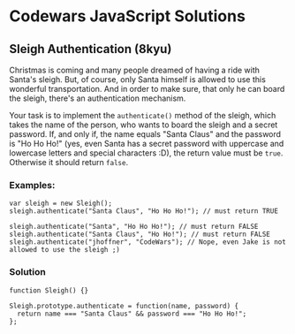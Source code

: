 # Codewars JavaScript Solutions

## Sleigh Authentication (8kyu)

Christmas is coming and many people dreamed of having a ride with Santa's sleigh. But, of course, only Santa himself is allowed to use this wonderful transportation. And in order to make sure, that only he can board the sleigh, there's an authentication mechanism.

Your task is to implement the `authenticate()` method of the sleigh, which takes the name of the person, who wants to board the sleigh and a secret password. If, and only if, the name equals "Santa Claus" and the password is "Ho Ho Ho!" (yes, even Santa has a secret password with uppercase and lowercase letters and special characters :D), the return value must be `true`. Otherwise it should return `false`.

### Examples:

```
var sleigh = new Sleigh();
sleigh.authenticate("Santa Claus", "Ho Ho Ho!"); // must return TRUE

sleigh.authenticate("Santa", "Ho Ho Ho!"); // must return FALSE
sleigh.authenticate("Santa Claus", "Ho Ho!"); // must return FALSE
sleigh.authenticate("jhoffner", "CodeWars"); // Nope, even Jake is not allowed to use the sleigh ;)
```

### Solution

```
function Sleigh() {}

Sleigh.prototype.authenticate = function(name, password) {
  return name === "Santa Claus" && password === "Ho Ho Ho!";
};
```
